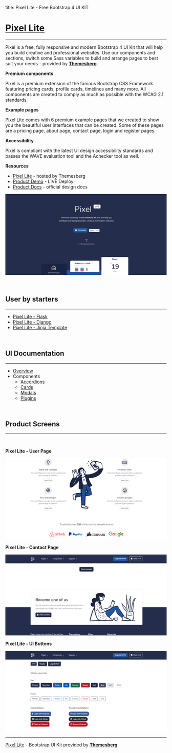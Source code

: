 title: Pixel Lite - Free Bootstrap 4 UI KIT

# [Pixel Lite](https://themesberg.com/product/ui-kit/pixel-lite-free-bootstrap-4-ui-kit)
---

Pixel is a free, fully responsive and modern Bootstrap 4 UI Kit that will help you build creative and professional websites. Use our components and sections, switch some Sass variables to build and arrange pages to best suit your needs - provided by **[Themesberg](https://appseed.us/agency/themesberg)**.

**Premium components**

Pixel is a premium extension of the famous Bootstrap CSS Framework featuring pricing cards, profile cards, timelines and many more. All components are created to comply as much as possible with the WCAG 2.1 standards.


**Example pages**

Pixel Lite comes with 6 premium example pages that we created to show you the beautiful user interfaces that can be created. Some of these pages are a pricing page, about page, contact page, login and register pages.

**Accessibility**

Pixel is compliant with the latest UI design accessibility standards and passes the WAVE evaluation tool and the Achecker tool as well.

**Resources**

- [Pixel Lite](https://themesberg.com/product/ui-kit/pixel-lite-free-bootstrap-4-ui-kit) - hosted by Themesberg
- [Product Demo](https://demo.themesberg.com/pixel-lite/) - LIVE Deploy
- [Product Docs](https://themesberg.com/docs/pixel-bootstrap/getting-started/overview/) - official design docs

![Pixel Lite - Open-source Bootstrap 4 Admin Dashboard.](https://raw.githubusercontent.com/admin-dashboards/bootstrap-template-pixel-lite/master/media/bootstrap-template-pixel-lite-screen.png)

<br />

## User by starters
---

- [Pixel Lite - Flask](https://github.com/app-generator/flask-pixel-bootstrap-uikit)
- [Pixel Lite - Django](https://github.com/app-generator/django-pixel-bootstrap-uikit)
- [Pixel Lite - Jinja Template](https://github.com/app-generator/jinja-template-pixel-uikit)

<br />

## UI Documentation
---

- [Overview](https://themesberg.com/docs/pixel-bootstrap/getting-started/overview/)
- Components
    - [Accordions](https://themesberg.com/docs/pixel-bootstrap/components/accordions/)
    - [Cards](https://themesberg.com/docs/pixel-bootstrap/components/cards/)
    - [Modals](https://themesberg.com/docs/pixel-bootstrap/components/modals/)
    - [Plugins](https://themesberg.com/docs/pixel-bootstrap/plugins/charts/)

 <br />

## Product Screens
---

<br />

**Pixel Lite - User Page**

![Pixel Lite - User Page.](https://raw.githubusercontent.com/admin-dashboards/bootstrap-template-pixel-lite/master/media/bootstrap-template-pixel-lite-screen-user.png)

**Pixel Lite - Contact Page**

![Pixel Lite - Contact Page.](https://raw.githubusercontent.com/admin-dashboards/bootstrap-template-pixel-lite/master/media/bootstrap-template-pixel-lite-screen-contact.png)

**Pixel Lite - UI Buttons**

![Pixel Lite - UI Buttons.](https://raw.githubusercontent.com/admin-dashboards/bootstrap-template-pixel-lite/master/media/bootstrap-template-pixel-lite-screen-buttons.png)

---
[Pixel Lite](https://themesberg.com/product/ui-kit/pixel-lite-free-bootstrap-4-ui-kit) - Bootstrap UI Kit provided by **[Themesberg](https://appseed.us/agency/themesberg)**.